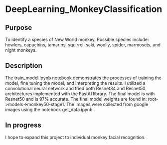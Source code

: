 # DeepLearning_MonkeyClassification

## Purpose
To identify a species of New World monkey. Possible species include: howlers, capuchins, tamarins, squirrel, saki, woolly, spider, marmosets, and night monkeys.

## Description
The train_model.ipynb notebook demonstrates the processes of training the model, fine tuning the model, and interpreting the results. I utilized a convolutional neural network and tried both Resnet34 and Resnet50 architectures implemented with the FastAI library. The final model is with Resnet50 and is 97% accurate. The final model weights are found in: root->models->monkey50-stage1. The images were collected from google images using the notebook get_data.ipynb.

## In progress
I hope to expand this project to individual monkey facial recognition.
